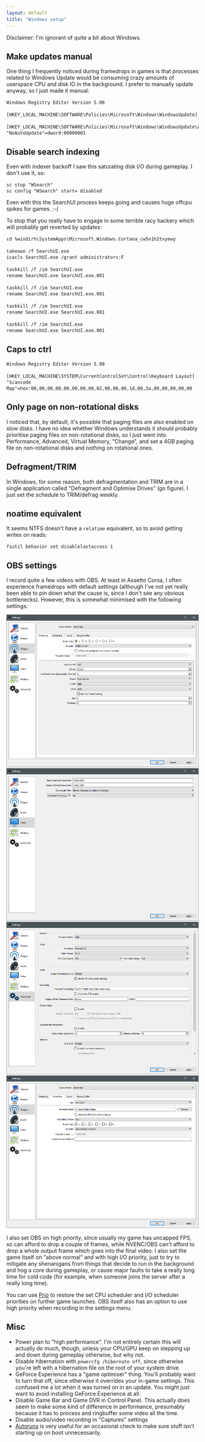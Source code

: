 ```yaml
---
layout: default
title: "Windows setup"
---
```


Disclaimer: I'm ignorant of quite a bit about Windows.

## Make updates manual

One thing I frequently noticed during framedrops in games is that processes
related to Windows Update would be consuming crazy amounts of userspace CPU and
disk IO in the background. I prefer to manually update anyway, so I just made
it manual:

    Windows Registry Editor Version 5.00

    [HKEY_LOCAL_MACHINE\SOFTWARE\Policies\Microsoft\Windows\WindowsUpdate]

    [HKEY_LOCAL_MACHINE\SOFTWARE\Policies\Microsoft\Windows\WindowsUpdate\AU]
    "NoAutoUpdate"=dword:00000001

## Disable search indexing

Even with indexer backoff I saw this saturating disk I/O during gameplay. I
don't use it, so:

    sc stop "WSearch"
    sc config "WSearch" start= disabled

Even with this the SearchUI process keeps going and causes huge offcpu spikes
for games. :-(

To stop that you really have to engage in some terrible racy hackery which will
probably get reverted by updates:

    cd %windir%\SystemApps\Microsoft.Windows.Cortana_cw5n1h2txyewy

    takeown /f SearchUI.exe
    icacls SearchUI.exe /grant administrators:F

    taskkill /f /im SearchUI.exe
    rename SearchUI.exe SearchUI.exe.001

    taskkill /f /im SearchUI.exe
    rename SearchUI.exe SearchUI.exe.001

    taskkill /f /im SearchUI.exe
    rename SearchUI.exe SearchUI.exe.001

    taskkill /f /im SearchUI.exe
    rename SearchUI.exe SearchUI.exe.001

## Caps to ctrl

    Windows Registry Editor Version 5.00

    [HKEY_LOCAL_MACHINE\SYSTEM\CurrentControlSet\Control\Keyboard Layout]
    "Scancode Map"=hex:00,00,00,00,00,00,00,00,02,00,00,00,1d,00,3a,00,00,00,00,00

## Only page on non-rotational disks

I noticed that, by default, it's possible that paging files are also enabled on
slow disks. I have no idea whether Windows understands it should probably
prioritise paging files on non-rotational disks, so I just went into
Performance, Advanced, Virtual Memory, "Change", and set a 4GB paging file on
non-rotational disks and nothing on rotational ones.

## Defragment/TRIM

In Windows, for some reason, both defragmentation and TRIM are in a single
application called "Defragment and Optimise Drives" (go figure). I just set the
schedule to TRIM/defrag weekly.

## noatime equivalent

It seems NTFS doesn't have a `relatime` equivalent, so to avoid getting writes
on reads:

    fsutil behavior set disablelastaccess 1

## OBS settings

I record quite a few videos with OBS. At least in Assetto Corsa, I often
experience framedrops with default settings (although I've not yet really been
able to pin down what the cause is, since I don't see any obvious bottlenecks).
However, this is somewhat minimised with the following settings:

![](/images/blog/windows/obs1.png)
![](/images/blog/windows/obs2.png)
![](/images/blog/windows/obs3.png)
![](/images/blog/windows/obs4.png)

I also set OBS on high priority, since usually my game has uncapped FPS, so can
afford to drop a couple of frames, while NVENC/OBS can't afford to drop a whole
output frame which goes into the final video. I also set the game itself on
"above normal" and with high I/O priority, just to try to mitigate any
shenanigans from things that decide to run in the background and hog a core
during gameplay, or cause major faults to take a really long time for cold code
(for example, when someone joins the server after a really long time).

You can use [Prio](http://www.prnwatch.com/prio/) to restore the set CPU
scheduler and I/O scheduler priorities on further game launches. OBS itself
also has an option to use high priority when recording in the settings menu.

## Misc

- Power plan to "high performance". I'm not entirely certain this will actually
  do much, though, unless your CPU/GPU keep on stepping up and down during
  gameplay otherwise, but why not.
- Disable hibernation with `powercfg /hibernate off`, since otherwise you're
  left with a hibernation file on the root of your system drive.
- GeForce Experience has a "game optimiser" thing. You'll probably want to turn
  that off, since otherwise it overrides your in-game settings. This confused
  me a lot when it was turned on in an update. You might just want to avoid
  installing GeForce Experience at all.
- Disable Game Bar and Game DVR in Control Panel. This actually does seem to
  make some kind of difference in performance, presumably because it has to
  process and ringbuffer some video all the time.
- Disable audio/video recording in "Captures" settings
- [Autoruns](https://docs.microsoft.com/en-us/sysinternals/downloads/autoruns)
  is very useful for an occasional check to make sure stuff isn't starting up
  on boot unnecessarily.
